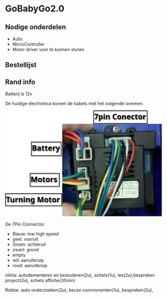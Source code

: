 # GoBabyGo2.0

## Nodige onderdelen

- Auto
- MicroController
- Motor driver voor te kunnen sturen

## Bestellijst

## Rand info

Batterij is 12v 

De huidige electronica komen de kabels met het volgende overeen:

![Driver](./Img/DriverPicture.jpg)

De 7Pin Connector:
- Blauw: low high speed
- geel: vooruit
- Groen: achteruit
- zwart: grond
- empty
- wit: aanuitknop
- rood: aanuitknop

nikita: autodementeren en bestuderen(2u), schets(1u), les(2u),bespreken project(2u), schets affiche(30min)

Robbe: auto onderzoeken(2u), keuze commonenten(1u), bespreken(2u), 
